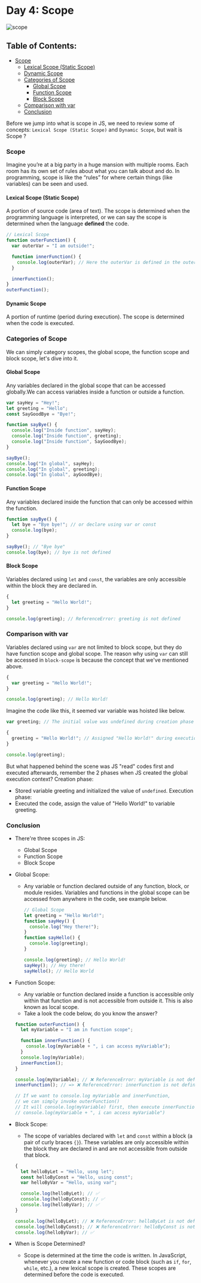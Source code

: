 # Day 4: Scope

![scope](./Day-4.png)

## Table of Contents:

- [Scope](#scope)
  - [Lexical Scope (Static Scope)](#lexical-scope-static-scope)
  - [Dynamic Scope](#dynamic-scope)
  - [Categories of Scope](#categories-of-scope)
    - [Global Scope](#global-scope)
    - [Function Scope](#function-scope)
    - [Block Scope](#block-scope)
  - [Comparison with var](#comparison-with-var)
  - [Conclusion](#conclusion)

Before we jump into what is scope in JS, we need to review some of
concepts: `Lexical Scope (Static Scope)` and `Dynamic Scope`, but wait
is Scope ?

### Scope

Imagine you’re at a big party in a huge mansion with multiple rooms. Each room has its own set of rules about what you can talk about and do. In programming, scope is like the “rules” for where certain things (like variables) can be seen and used.

#### Lexical Scope (Static Scope)

A portion of source code (area of text). The scope is determined when the programming language is interpreted, or we can say the scope is determined when the language **defined** the code.

```js
// Lexical Scope
function outerFunction() {
  var outerVar = "I am outside!";

  function innerFunction() {
    console.log(outerVar); // Here the outerVar is defined in the outerFunction
  }

  innerFunction();
}
outerFunction();
```

#### Dynamic Scope

A portion of runtime (period during execution). The scope is determined when the code is executed.

### Categories of Scope

We can simply category scopes, the global scope, the function scope and block scope, let's dive into it.

#### Global Scope

Any variables declared in the global scope that can be accessed globally.We can access variables inside a function or outside a function.

```js
var sayHey = "Hey!";
let greeting = "Hello";
const SayGoodBye = "Bye!";

function sayBye() {
  console.log("Inside function", sayHey);
  console.log("Inside function", greeting);
  console.log("Inside function", SayGoodBye);
}

sayBye();
console.log("In global", sayHey);
console.log("In global", greeting);
console.log("In global", ayGoodBye);
```

#### Function Scope

Any variables declared inside the function that can only be accessed within the function.

```js
function sayBye() {
  let bye = "Bye bye!"; // or declare using var or const
  console.log(bye);
}

sayBye(); // "Bye bye"
console.log(bye); // bye is not defined
```

#### Block Scope

Variables declared using `let` and `const`, the variables are only accessible within the block they are declared in.

```js
{
  let greeting = "Hello World!";
}

console.log(greeting); // ReferenceError: greeting is not defined
```

### Comparison with var

Variables declared using `var` are not limited to block scope, but they do have function scope and global scope.
The reason why using `var` can still be accessed in `block-scope` is because the concept that we've mentioned above.

```js
{
  var greeting = "Hello World!";
}

console.log(greeting); // Hello World!
```

Imagine the code like this, it seemed var variable was hoisted like below.

```js
var greeting; // The initial value was undefined during creation phase

{
  greeting = "Hello World!"; // Assigned "Hello World!" during execution phase
}

console.log(greeting);
```

But what happened behind the scene was JS "read" codes first and executed afterwards, remember the 2 phases when JS created the global execution context?
Creation phase:

- Stored variable greeting and initialized the value of `undefined`.
  Execution phase:
- Executed the code, assign the value of "Hello World!" to variable greeting.

### Conclusion

- There're three scopes in JS:

  - Global Scope
  - Function Scope
  - Block Scope

- Global Scope:

  - Any variable or function declared outside of any function, block, or module resides. Variables and functions in the global scope can be accessed from anywhere in the code, see example below.

    ```js
    // Global Scope
    let greeting = "Hello World!";
    function sayHey() {
      console.log("Hey there!");
    }
    function sayHello() {
      console.log(greeting);
    }

    console.log(greeting); // Hello World!
    sayHey(); // Hey there!
    sayHello(); // Hello World
    ```

- Function Scope:

  - Any variable or function declared inside a function is accessible only within that function and is not accessible from outside it. This is also known as local scope.
  - Take a look the code below, do you know the answer?

  ```js
  function outerFunction() {
    let myVariable = "I am in function scope";

    function innerFunction() {
      console.log(myVariable + ", i can access myVariable");
    }
    console.log(myVariable);
    innerFunction();
  }

  console.log(myVariable); // ❌ ReferenceError: myVariable is not defined.
  innerFunction(); // => ❌ ReferenceError: innerFunction is not defined.

  // If we want to console.log myVariable and innerFunction,
  // we can simply invoke outerFunction()
  // It will console.log(myVariable) first, then execute innerFunction() and
  // console.log(myVariable + ", i can access myVariable")
  ```

- Block Scope:

  - The scope of variables declared with `let` and `const` within a block (a pair of curly braces `{}`). These variables are only accessible within the block they are declared in and are not accessible from outside that block.

  ```js
  {
    let helloByLet = "Hello, usng let";
    const helloByConst = "Hello, using const";
    var helloByVar = "Hello, using var";

    console.log(helloByLet); // ✅
    console.log(helloByConst); // ✅
    console.log(helloByVar); // ✅
  }

  console.log(helloByLet); // ❌ ReferenceError: helloByLet is not defined
  console.log(helloByConst); // ❌ ReferenceError: helloByConst is not defined
  console.log(helloByVar); // ✅
  ```

- When is Scope Determined?
  - Scope is determined at the time the code is written. In JavaScript, whenever you create a new function or code block (such as `if`, `for`, `while`, etc.), a new lexical scope is created. These scopes are determined before the code is executed.
